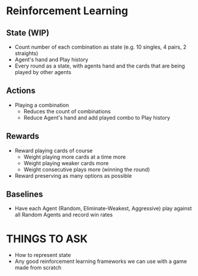 # Reinforcement Learning

## State (WIP)
- Count number of each combination as state (e.g. 10 singles, 4 pairs, 2 straights)
- Agent's hand and Play history 
- Every round as a state, with agents hand and the cards that are being played by other agents

## Actions
- Playing a combination
  - Reduces the count of combinations
  - Reduce Agent's hand and add played combo to Play history

## Rewards
- Reward playing cards of course
  - Weight playing more cards at a time more
  - Weight playing weaker cards more
  - Weight consecutive plays more (winning the round)
- Reward preserving as many options as possible

## Baselines
- Have each Agent (Random, Eliminate-Weakest, Aggressive) play against all Random Agents and record win rates

# THINGS TO ASK
- How to represent state
- Any good reinforcement learning frameworks we can use with a game made from scratch